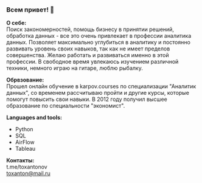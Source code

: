 ### Всем привет! 👋

<b>О себе:</b> <br>
Поиск закономерностей, помощь бизнесу в принятии решений, обработка данных - все это очень привлекает в профессии аналитика данных. Позволяет максимально углубиться в аналитику и постоянно развивать уровень своих навыков, так как не имеет пределов совершенства. Желаю работать и развиваться именно в этой профессии.
В свободное время увлекаюсь изучением различной техники, немного играю на гитаре, люблю рыбалку. <br>

<b>Обрвзование:</b> <br>
Прошел онлайн обучение в karpov.courses по специализации "Аналитик данных", со временем рассчитываю пройти и другие курсы, которые помогут повысить свои навыки. В 2012 году получил высшее образование по специальности "экономист". <br>

<b>Languages and tools:</b> <br>
- Python <br>
- SQL <br>
- AirFlow <br>
- Tableau <br>


<b>Контакты:</b> <br>
t.me/toxantonov <br>
toxanton@mail.ru
